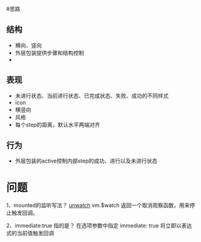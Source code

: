 #思路
## 结构
- 横向、竖向
- 外层包装提供步骤和结构控制
- 

## 表现
- 未进行状态、当前进行状态、已完成状态、失败、成功的不同样式
- icon
- 横竖向
- 风格
- 每个step的距离，默认水平两端对齐

## 行为
- 外层包装的active控制内部step的成功、进行以及未进行状态

# 问题
1、mounted的监听写法？
[unwatch](https://cn.vuejs.org/v2/api/#vm-watch)
vm.$watch 返回一个取消观察函数，用来停止触发回调。

2、immediate:true 指的是？
在选项参数中指定 immediate: true 将立即以表达式的当前值触发回调

